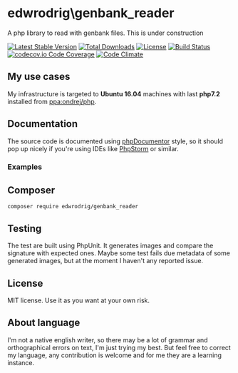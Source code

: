 edwrodrig\genbank_reader
========
A php library to read with genbank files.
This is under construction

[![Latest Stable Version](https://poser.pugx.org/edwrodrig/genbank/v/stable)](https://packagist.org/packages/edwrodrig/genbank)
[![Total Downloads](https://poser.pugx.org/edwrodrig/genbank/downloads)](https://packagist.org/packages/edwrodrig/genbank)
[![License](https://poser.pugx.org/edwrodrig/genbank/license)](https://packagist.org/packages/edwrodrig/genbank)
[![Build Status](https://travis-ci.org/edwrodrig/genbank.svg?branch=master)](https://travis-ci.org/edwrodrig/genbank)
[![codecov.io Code Coverage](https://codecov.io/gh/edwrodrig/genbank/branch/master/graph/badge.svg)](https://codecov.io/github/edwrodrig/genbank?branch=master)
[![Code Climate](https://codeclimate.com/github/edwrodrig/genbank/badges/gpa.svg)](https://codeclimate.com/github/edwrodrig/genbank)


## My use cases

My infrastructure is targeted to __Ubuntu 16.04__ machines with last __php7.2__ installed from [ppa:ondrej/php](https://launchpad.net/~ondrej/+archive/ubuntu/php).

## Documentation
The source code is documented using [phpDocumentor](http://docs.phpdoc.org/references/phpdoc/basic-syntax.html) style,
so it should pop up nicely if you're using IDEs like [PhpStorm](https://www.jetbrains.com/phpstorm) or similar.

### Examples

## Composer
```
composer require edwrodrig/genbank_reader
```

## Testing
The test are built using PhpUnit. It generates images and compare the signature with expected ones. Maybe some test fails due metadata of some generated images, but at the moment I haven't any reported issue.

## License
MIT license. Use it as you want at your own risk.

## About language
I'm not a native english writer, so there may be a lot of grammar and orthographical errors on text, I'm just trying my best. But feel free to correct my language, any contribution is welcome and for me they are a learning instance.

